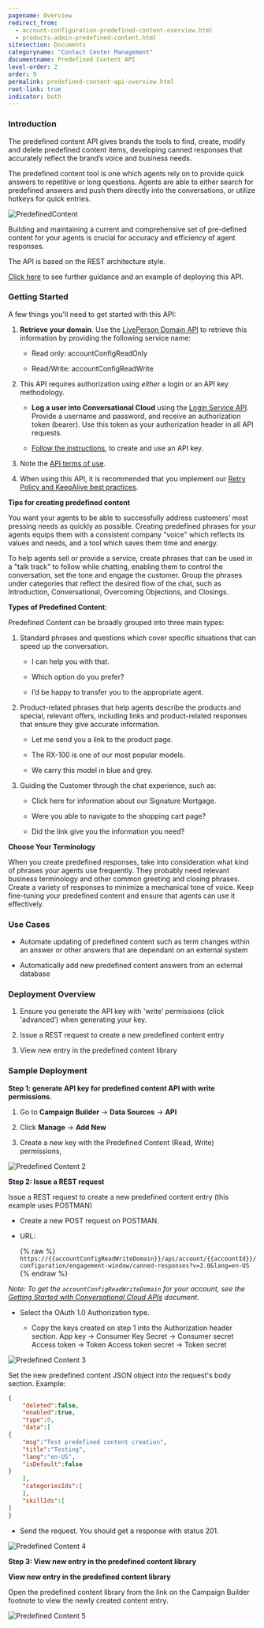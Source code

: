 ```yaml
---
pagename: Overview
redirect_from:
  - account-configuration-predefined-content-overview.html
  - products-admin-predefined-content.html
sitesection: Documents
categoryname: "Contact Center Management"
documentname: Predefined Content API
level-order: 2
order: 9
permalink: predefined-content-api-overview.html
root-link: true
indicator: both
---
```

### Introduction

The predefined content API gives brands the tools to find, create, modify and delete predefined content items, developing canned responses that accurately reflect the brand’s voice and business needs.

The predefined content tool is one which agents rely on to provide quick answers to repetitive or long questions.  Agents are able to either search for predefined answers and push them directly into the conversations, or utilize hotkeys for quick entries.

![PredefinedContent](img/predefinedcontent.png)

Building and maintaining a current and comprehensive set of pre-defined content for your agents is crucial for accuracy and efficiency of agent responses.

The API is based on the REST architecture style.

[Click here](products-admin-predefined-content.html) to see further guidance and an example of deploying this API.

### Getting Started

A few things you'll need to get started with this API:

1. **Retrieve your domain**. Use the [LivePerson Domain API](agent-domain-domain-api.html) to retrieve this information by providing the following service name:

    * Read only: accountConfigReadOnly

    * Read/Write: accountConfigReadWrite

2. This API requires authorization using _either_ a login or an API key methodology.

    * **Log a user into Conversational Cloud** using the [Login Service API](login-getting-started.html). Provide a username and password, and receive an authorization token (bearer). Use this token as your authorization header in all API requests.

    * [Follow the instructions](guides-gettingstarted.html), to create and use an API key.

3. Note the [API terms of use](https://www.liveperson.com/policies/apitou).

4. When using this API, it is recommended that you implement our [Retry Policy and KeepAlive best practices](guides-retry-policy.html).

**Tips for creating predefined content**

You want your agents to be able to successfully address customers’ most pressing needs as quickly as possible. Creating predefined phrases for your agents equips them with a consistent company "voice" which reflects its values and needs, and a tool which saves them time and energy.

To help agents sell or provide a service, create phrases that can be used in a "talk track" to follow while chatting, enabling them to control the conversation, set the tone and engage the customer. Group the phrases under categories that reflect the desired flow of the chat, such as Introduction, Conversational, Overcoming Objections, and Closings.

**Types of Predefined Content**:

Predefined Content can be broadly grouped into three main types:

1. Standard phrases and questions which cover specific situations that can speed up the conversation.

    * I can help you with that.

    * Which option do you prefer?

    * I’d be happy to transfer you to the appropriate agent.

2. Product-related phrases that help agents describe the products and special, relevant offers, including links and product-related responses that ensure they give accurate information.

    * Let me send you a link to the product page.

    * The RX-100 is one of our most popular models.

    * We carry this model in blue and grey.

3. Guiding the Customer through the chat experience, such as:

    * Click here for information about our Signature Mortgage.

    * Were you able to navigate to the shopping cart page?

    * Did the link give you the information you need?

**Choose Your Terminology**

When you create predefined responses, take into consideration what kind of phrases your agents use frequently. They probably need relevant business terminology and other common greeting and closing phrases. Create a variety of responses to minimize a mechanical tone of voice. Keep fine-tuning your predefined content and ensure that agents can use it effectively.

### Use Cases

* Automate updating of predefined content such as term changes within an answer or other answers that are dependant on an external system

* Automatically add new predefined content answers from an external database

### Deployment Overview

1. Ensure you generate the API key with 'write’ permissions (click 'advanced’) when generating your key.

2. Issue a REST request to create a new predefined content entry

3. View new entry in the predefined content library

### Sample Deployment

**Step 1: generate API key for predefined content API with write permissions.**

1. Go to **Campaign Builder** → **Data Sources** → **API**

2. Click **Manage** → **Add New**

3. Create a new key with the Predefined Content (Read, Write) permissions,

![Predefined Content 2](img/predefinedcontent2.png)

**Step 2: Issue a REST request**

Issue a REST request to create a new predefined content entry (this example uses POSTMAN)

* Create a new POST request on POSTMAN.

* URL:

	{% raw %}
	`https://{{accountConfigReadWriteDomain}}/api/account/{{accountId}}/configuration/engagement-window/canned-responses?v=2.0&lang=en-US`
	{% endraw %}

_Note: To get the `accountConfigReadWriteDomain` for your account, see the [Getting Started with Conversational Cloud APIs](guides-gettingstarted.html) document._

* Select the OAuth 1.0 Authorization type.

	* Copy the keys created on step 1 into the Authorization header section.
	App key → Consumer Key
	Secret → Consumer secret
	Access token → Token
	Access token secret → Token secret

![Predefined Content 3](img/predefinedcontent3.png)

Set the new predefined content JSON object into the request's body section.
Example:

```json
{
	"deleted":false,
	"enabled":true,
	"type":0,
	"data":[
{
	"msg":"Test predefined content creation",
	"title":"Testing",
	"lang":"en-US",
	"isDefault":false
}
	],
	"categoriesIds":[
	],
	"skillIds":[
]
}
```

* Send the request. You should get a response with status 201.

![Predefined Content 4](img/predefinedcontent4.png)

**Step 3: View new entry in the predefined content library**

**View new entry in the predefined content library**

Open the predefined content library from the link on the Campaign Builder footnote to view the newly created content entry.

![Predefined Content 5](img/predefinedcontent5.png)